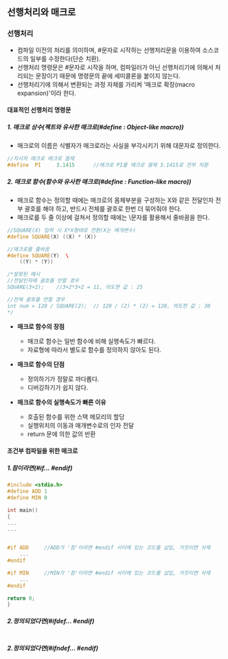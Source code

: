 ## 선행처리와 매크로

### 선행처리
* 컴파일 이전의 처리를 의미하며, #문자로 시작하는 선행처리문을 이용하여 소스코드의 일부를 수정한다(단순 치환).
* 선행처리 명령문은 #문자로 시작을 하며, 컴파일러가 아닌 선행처리기에 의해서 처리되는 문장이기 때문에 명령문의 끝에 세미콜론을 붙이지 않는다.
* 선행처리기에 의해서 변환되는 과정 자체를 가리켜 '매크로 확장(macro expansion)'이라 한다.

#### 대표적인 선행처리 명령문

##### 1. 매크로 상수(젝트와 유사한 매크로(#define : Object-like macro))
* 매크로의 이름은 식별자가 매크로라는 사실을 부각시키기 위해 대문자로 정의한다.

```cpp
//지시자 매크로 매크로 몸체
#define  PI     3.1415		//매크로 PI를 매크로 몸체 3.1415로 전부 치환
```

##### 2. 매크로 함수(함수와 유사한 매크로(#define : Function-like macro))
* 매크로 함수는 정의할 때에는 매크로의 몸체부분을 구성하는 X와 같은 전달인자 전부 괄호를 해야 하고, 반드시 전체를 괄호로 한번 더 묶어줘야 한다.
* 매크로를 두 줄 이상에 걸쳐서 정의할 때에는 \문자를 활용해서 줄바꿈을 한다.

```cpp
//SQUARE(X) 입력 시 X*X형태로 전환(X는 매개변수)
#define SQUARE(X) ((X) * (X))	

//매크로를 줄바꿈
#define SQUARE(Y)  \ 
    ((Y) * (Y))	

/*잘못된 예시
//전달인자에 괄호를 안할 경우
SQUARE(3+2);	//3+2*3+2 = 11, 의도한 값 : 25

//전체 괄호를 안할 경우
int num = 120 / SQUARE(2);	// 120 / (2) * (2) = 120, 의도한 값 : 30
*/
```

* **매크로 함수의 장점**
    * 매크로 함수는 일반 함수에 비해 실행속도가 빠르다.
    * 자료형에 따라서 별도로 함수를 정의하지 않아도 된다.

* **매크로 함수의 단점**
    * 정의하기가 정말로 까다롭다.
    * 디버깅하기가 쉽지 않다.
    
* **매크로 함수의 실행속도가 빠른 이유**
    * 호출된 함수를 위한 스택 메모리의 할당
    * 실행위치의 이동과 매개변수로의 인자 전달
    * return 문에 의한 값의 반환

#### 조건부 컴파일을 위한 매크로

##### 1.참이라면(#if... #endif)

```cpp
#include <stdio.h>
#define ADD	1
#define MIN	0

int main()
{
...
...


#if ADD		//ADD가 '참'이라면 #endif 사이에 있는 코드를 삽입, 거짓이면 삭제
    ...
#endif

#if MIN		//MIN가 '참'이라면 #endif 사이에 있는 코드를 삽입, 거짓이면 삭제
    ...
#endif

return 0;
}
```

##### 2.정의되었다면(#ifdef... #endif)

```cpp

```

##### 2.정의되었다면(#ifndef... #endif)

```cpp

```









